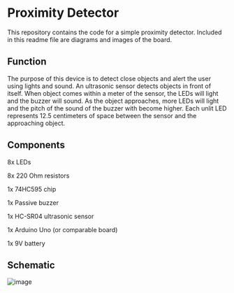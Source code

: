 # Proximity Detector
This repository contains the code for a simple proximity detector. Included in this readme file are diagrams and images of the board.

## Function
The purpose of this device is to detect close objects and alert the user using lights and sound. An ultrasonic sensor detects objects in front of itself. When object comes within a meter of the sensor, the LEDs will light and the buzzer will sound. As the object approaches, more LEDs will light and the pitch of the sound of the buzzer with become higher. Each unlit LED represents 12.5 centimeters of space between the sensor and the approaching object.

## Components
8x LEDs

8x 220 Ohm resistors

1x 74HC595 chip

1x Passive buzzer

1x HC-SR04 ultrasonic sensor

1x Arduino Uno (or comparable board)

1x 9V battery

## Schematic
![image](https://github.com/grahamtsmith318/Proximity-Detector/assets/161498179/34d964cb-ea53-4bad-9ba6-727e3ec8990e)
